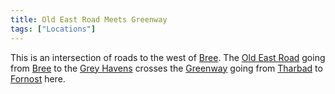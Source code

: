```yaml
---
title: Old East Road Meets Greenway
tags: ["Locations"]
---
```

This is an intersection of roads to the west of [Bree](Bree "wikilink").
The [Old East Road](Old_East_Road "wikilink") going from
[Bree](Bree "wikilink") to the [Grey Havens](Grey_Havens "wikilink")
crosses the [Greenway](Greenway "wikilink") going from
[Tharbad](Tharbad "wikilink") to [Fornost](Fornost "wikilink") here.
